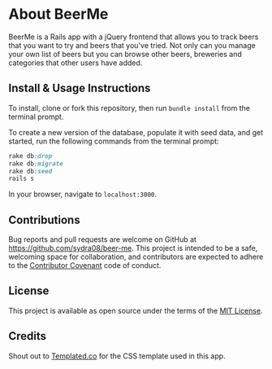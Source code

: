 # About BeerMe

BeerMe is a Rails app with a jQuery frontend that allows you to track beers that you want to try and beers that you've tried. Not only can you manage your own list of beers but you can browse other beers, breweries and categories that other users have added.

## Install & Usage Instructions

To install, clone or fork this repository, then run `bundle install` from the terminal prompt.

To create a new version of the database, populate it with seed data, and get started, run the following commands from the terminal prompt:

```ruby
rake db:drop
rake db:migrate
rake db:seed
rails s
```

In your browser, navigate to `localhost:3000`.

## Contributions

Bug reports and pull requests are welcome on GitHub at https://github.com/sydra08/beer-me. This project is intended to be a safe, welcoming space for collaboration, and contributors are expected to adhere to the [Contributor Covenant](contributor-covenant.org) code of conduct.

## License

This project is available as open source under the terms of the [MIT License](https://github.com/sydra08/beer-me/blob/master/LICENSE).

## Credits

Shout out to [Templated.co](https://templated.co/) for the CSS template used in this app.
